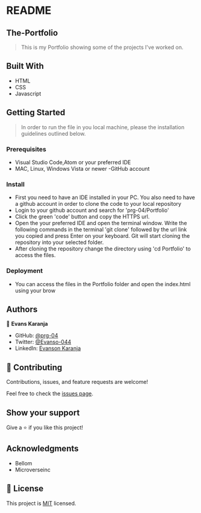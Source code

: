 # README

## The-Portfolio

> This is my Portfolio showing some of the projects I've worked on.

## Built With

- HTML
- CSS
- Javascript

## Getting Started

> In order to run the file in you local machine, please the installation guidelines outlined below.

### Prerequisites

- Visual Studio Code,Atom or your preferred IDE
- MAC, Linux, Windows Vista or newer
-GitHub account

### Install

- First you need to have an IDE installed in your PC. You also need to have a github account in order to clone the code to your local repository
- Login to your github account and search for 'prg-04/Portfolio'
- Click the green 'code' button and copy the HTTPS url.
- Open the your preferred IDE and open the terminal window. Write the following commands in the terminal 'git clone' followed by the url link you copied and press Enter on your keyboard. Git will start cloning the repository into your selected folder.
- After cloning the repository change the directory using 'cd Portfolio' to access the files.

### Deployment

- You can access the files in the Portfolio folder and open the index.html using your brow
## Authors

👤 **Evans Karanja**

- GitHub: [@prg-04](https://github.com/prg-04)
- Twitter: [@Evanso-044](https://twitter.com/Evanso_044)
- LinkedIn: [Evanson Karanja](https://www.linkedin.com/in/evanson-karanja-3549841b8/)

## 🤝 Contributing

Contributions, issues, and feature requests are welcome!

Feel free to check the [issues page](../../issues/).

## Show your support

Give a ⭐️ if you like this project!

## Acknowledgments

- Bellom
- Microverseinc

## 📝 License

This project is [MIT](/.LICENSE/MIT.md) licensed.
